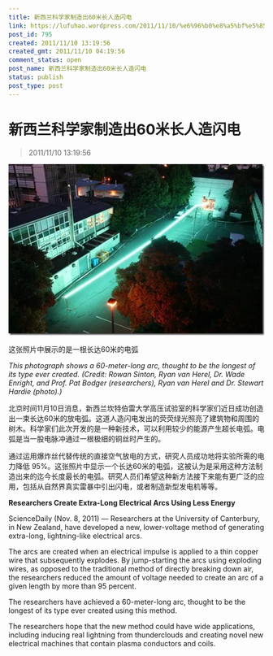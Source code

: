 ```yaml
---
title: 新西兰科学家制造出60米长人造闪电
link: https://lufuhao.wordpress.com/2011/11/10/%e6%96%b0%e8%a5%bf%e5%85%b0%e7%a7%91%e5%ad%a6%e5%ae%b6%e5%88%b6%e9%80%a0%e5%87%ba60%e7%b1%b3%e9%95%bf%e4%ba%ba%e9%80%a0%e9%97%aa%e7%94%b5/
post_id: 795
created: 2011/11/10 13:19:56
created_gmt: 2011/11/10 04:19:56
comment_status: open
post_name: 新西兰科学家制造出60米长人造闪电
status: publish
post_type: post
---
```


# 新西兰科学家制造出60米长人造闪电

> 2011/11/10 13:19:56

 

![20111110-131956-0001](/assets/images/20111110-131956-0001.jpg)

这张照片中展示的是一根长达60米的电弧 

_This photograph shows a 60-meter-long arc, thought to be the longest of its type ever created. (Credit: Rowan Sinton, Ryan van Herel, Dr. Wade Enright, and Prof. Pat Bodger (researchers), Ryan van Herel and Dr. Stewart Hardie (photo).)_

北京时间11月10日消息，新西兰坎特伯雷大学高压试验室的科学家们近日成功创造出一束长达60米的放电弧。这道人造闪电发出的荧荧绿光照亮了建筑物和周围的树木。科学家们此次开发的是一种新技术，可以利用较少的能源产生超长电弧。电弧是当一股电脉冲通过一根极细的铜丝时产生的。 

通过运用爆炸丝代替传统的直接空气放电的方式，研究人员成功地将实验所需的电力降低 95%。这张照片中显示一个长达60米的电弧，这被认为是采用这种方法制造出来的迄今长度最长的电弧。研究人员们希望这种新方法接下来能有更广泛的应用，包括从自然界真实雷暴中引出闪电，或者制造新型发电机等等。 

**Researchers Create Extra-Long Electrical Arcs Using Less Energy**

ScienceDaily (Nov. 8, 2011) — Researchers at the University of Canterbury, in New Zealand, have developed a new, lower-voltage method of generating extra-long, lightning-like electrical arcs.

The arcs are created when an electrical impulse is applied to a thin copper wire that subsequently explodes. By jump-starting the arcs using exploding wires, as opposed to the traditional method of directly breaking down air, the researchers reduced the amount of voltage needed to create an arc of a given length by more than 95 percent. 

The researchers have achieved a 60-meter-long arc, thought to be the longest of its type ever created using this method. 

The researchers hope that the new method could have wide applications, including inducing real lightning from thunderclouds and creating novel new electrical machines that contain plasma conductors and coils.
